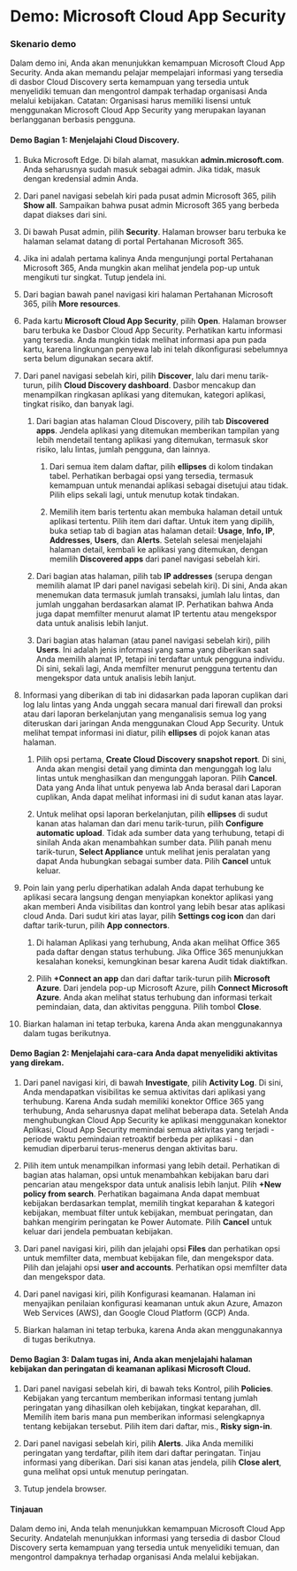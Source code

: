 ﻿---
Demo:
    title: 'Microsoft Cloud App Security'
    module: 'Modul 3 Pelajaran 4: Menjelaskan kemampuan solusi keamanan Microsoft: Menjelaskan perlindungan terhadap ancaman dengan Pertahanan Microsoft 365'
---


# Demo: Microsoft Cloud App Security

### Skenario demo
Dalam demo ini, Anda akan menunjukkan kemampuan Microsoft Cloud App Security.  Anda akan memandu pelajar mempelajari informasi yang tersedia di dasbor Cloud Discovery serta kemampuan yang tersedia untuk menyelidiki temuan dan mengontrol dampak terhadap organisasi Anda melalui kebijakan.  Catatan:  Organisasi harus memiliki lisensi untuk menggunakan Microsoft Cloud App Security yang merupakan layanan berlangganan berbasis pengguna.  

#### Demo Bagian 1: Menjelajahi Cloud Discovery.

1. Buka Microsoft Edge. Di bilah alamat, masukkan **admin.microsoft.com**.  Anda seharusnya sudah masuk sebagai admin.  Jika tidak, masuk dengan kredensial admin Anda.

1. Dari panel navigasi sebelah kiri pada pusat admin Microsoft 365, pilih **Show all**.  Sampaikan bahwa pusat admin Microsoft 365 yang berbeda dapat diakses dari sini.

1. Di bawah Pusat admin, pilih **Security**.  Halaman browser baru terbuka ke halaman selamat datang di portal Pertahanan Microsoft 365.  

1. Jika ini adalah pertama kalinya Anda mengunjungi portal Pertahanan Microsoft 365, Anda mungkin akan melihat jendela pop-up untuk mengikuti tur singkat.  Tutup jendela ini.

1. Dari bagian bawah panel navigasi kiri halaman Pertahanan Microsoft 365, pilih **More resources**.

1. Pada kartu **Microsoft Cloud App Security**, pilih **Open**.  Halaman browser baru terbuka ke Dasbor Cloud App Security.  Perhatikan kartu informasi yang tersedia.  Anda mungkin tidak melihat informasi apa pun pada kartu, karena lingkungan penyewa lab ini telah dikonfigurasi sebelumnya serta belum digunakan secara aktif.  

1. Dari panel navigasi sebelah kiri, pilih **Discover**, lalu dari menu tarik-turun, pilih **Cloud Discovery dashboard**.  Dasbor mencakup dan menampilkan ringkasan aplikasi yang ditemukan, kategori aplikasi, tingkat risiko, dan banyak lagi.  

    1. Dari bagian atas halaman Cloud Discovery, pilih tab **Discovered apps**.  Jendela aplikasi yang ditemukan memberikan tampilan yang lebih mendetail tentang aplikasi yang ditemukan, termasuk skor risiko, lalu lintas, jumlah pengguna, dan lainnya.

        1. Dari semua item dalam daftar, pilih **ellipses** di kolom tindakan tabel.  Perhatikan berbagai opsi yang tersedia, termasuk kemampuan untuk menandai aplikasi sebagai disetujui atau tidak.  Pilih elips sekali lagi, untuk menutup kotak tindakan.

        1. Memilih item baris tertentu akan membuka halaman detail untuk aplikasi tertentu.  Pilih item dari daftar.  Untuk item yang dipilih, buka setiap tab di bagian atas halaman detail:  **Usage**, **Info, IP**, **Addresses**, **Users**, dan **Alerts**. Setelah selesai menjelajahi halaman detail, kembali ke aplikasi yang ditemukan, dengan memilih **Discovered apps** dari panel navigasi sebelah kiri.

    1. Dari bagian atas halaman, pilih tab **IP addresses** (serupa dengan memilih alamat IP dari panel navigasi sebelah kiri).  Di sini, Anda akan menemukan data termasuk jumlah transaksi, jumlah lalu lintas, dan jumlah unggahan berdasarkan alamat IP.  Perhatikan bahwa Anda juga dapat memfilter menurut alamat IP tertentu atau mengekspor data untuk analisis lebih lanjut.

    1. Dari bagian atas halaman (atau panel navigasi sebelah kiri), pilih **Users**.  Ini adalah jenis informasi yang sama yang diberikan saat Anda memilih alamat IP, tetapi ini terdaftar untuk pengguna individu.  Di sini, sekali lagi, Anda memfilter menurut pengguna tertentu dan mengekspor data untuk analisis lebih lanjut.

1. Informasi yang diberikan di tab ini didasarkan pada laporan cuplikan dari log lalu lintas yang Anda unggah secara manual dari firewall dan proksi atau dari laporan berkelanjutan yang menganalisis semua log yang diteruskan dari jaringan Anda menggunakan Cloud App Security.  Untuk melihat tempat informasi ini diatur, pilih **ellipses** di pojok kanan atas halaman.

    1. Pilih opsi pertama, **Create Cloud Discovery snapshot report**. Di sini, Anda akan mengisi detail yang diminta dan mengunggah log lalu lintas untuk menghasilkan dan mengunggah laporan.  Pilih **Cancel**.  Data yang Anda lihat untuk penyewa lab Anda berasal dari Laporan cuplikan, Anda dapat melihat informasi ini di sudut kanan atas layar.

    1. Untuk melihat opsi laporan berkelanjutan, pilih **ellipses** di sudut kanan atas halaman dan dari menu tarik-turun, pilih **Configure automatic upload**.  Tidak ada sumber data yang terhubung, tetapi di sinilah Anda akan menambahkan sumber data. Pilih panah menu tarik-turun, **Select Appliance** untuk melihat jenis peralatan yang dapat Anda hubungkan sebagai sumber data.  Pilih **Cancel** untuk keluar.

1. Poin lain yang perlu diperhatikan adalah Anda dapat terhubung ke aplikasi secara langsung dengan menyiapkan konektor aplikasi yang akan memberi Anda visibilitas dan kontrol yang lebih besar atas aplikasi cloud Anda. Dari sudut kiri atas layar, pilih **Settings cog icon** dan dari daftar tarik-turun, pilih **App connectors**.  

    1. Di halaman Aplikasi yang terhubung, Anda akan melihat Office 365 pada daftar dengan status terhubung.  Jika Office 365 menunjukkan kesalahan koneksi, kemungkinan besar karena Audit tidak diaktifkan.

    1. Pilih **+Connect an app** dan dari daftar tarik-turun pilih **Microsoft Azure**.  Dari jendela pop-up Microsoft Azure, pilih **Connect Microsoft Azure**.  Anda akan melihat status terhubung dan informasi terkait pemindaian, data, dan aktivitas pengguna.  Pilih tombol **Close**.

1. Biarkan halaman ini tetap terbuka, karena Anda akan menggunakannya dalam tugas berikutnya.

#### Demo Bagian 2: Menjelajahi cara-cara Anda dapat menyelidiki aktivitas yang direkam.

1. Dari panel navigasi kiri, di bawah **Investigate**, pilih **Activity Log**.  Di sini, Anda mendapatkan visibilitas ke semua aktivitas dari aplikasi yang terhubung.   Karena Anda sudah memiliki konektor Office 365 yang terhubung, Anda seharusnya dapat melihat beberapa data. Setelah Anda menghubungkan Cloud App Security ke aplikasi menggunakan konektor Aplikasi, Cloud App Security memindai semua aktivitas yang terjadi - periode waktu pemindaian retroaktif berbeda per aplikasi - dan kemudian diperbarui terus-menerus dengan aktivitas baru.  

1. Pilih item untuk menampilkan informasi yang lebih detail. Perhatikan di bagian atas halaman, opsi untuk menambahkan kebijakan baru dari pencarian atau mengekspor data untuk analisis lebih lanjut.  Pilih **+New policy from search**.  Perhatikan bagaimana Anda dapat membuat kebijakan berdasarkan templat, memilih tingkat keparahan & kategori kebijakan, membuat filter untuk kebijakan, membuat peringatan, dan bahkan mengirim peringatan ke Power Automate.  Pilih **Cancel** untuk keluar dari jendela pembuatan kebijakan.

1. Dari panel navigasi kiri, pilih dan jelajahi opsi **Files** dan perhatikan opsi untuk memfilter data, membuat kebijakan file, dan mengekspor data.  Pilih dan jelajahi opsi **user and accounts**.  Perhatikan opsi memfilter data dan mengekspor data.

1. Dari panel navigasi kiri, pilih Konfigurasi keamanan. Halaman ini menyajikan penilaian konfigurasi keamanan untuk akun Azure, Amazon Web Services (AWS), dan Google Cloud Platform (GCP) Anda.

1. Biarkan halaman ini tetap terbuka, karena Anda akan menggunakannya di tugas berikutnya.


#### Demo Bagian 3: Dalam tugas ini, Anda akan menjelajahi halaman kebijakan dan peringatan di keamanan aplikasi Microsoft Cloud.

1. Dari panel navigasi sebelah kiri, di bawah teks Kontrol, pilih **Policies**.  Kebijakan yang tercantum memberikan informasi tentang jumlah peringatan yang dihasilkan oleh kebijakan, tingkat keparahan, dll. Memilih item baris mana pun memberikan informasi selengkapnya tentang kebijakan tersebut. Pilih item dari daftar, mis., **Risky sign-in**.  

1. Dari panel navigasi sebelah kiri, pilih **Alerts**.  Jika Anda memiliki peringatan yang terdaftar, pilih item dari daftar peringatan. Tinjau informasi yang diberikan.  Dari sisi kanan atas jendela, pilih **Close alert**, guna melihat opsi untuk menutup peringatan.  

1. Tutup jendela browser.

#### Tinjauan
Dalam demo ini, Anda telah menunjukkan kemampuan Microsoft Cloud App Security.  Andatelah  menunjukkan informasi yang tersedia di dasbor Cloud Discovery serta kemampuan yang tersedia untuk menyelidiki temuan, dan mengontrol dampaknya terhadap organisasi Anda melalui kebijakan.